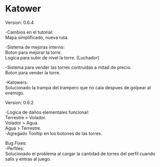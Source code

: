 # Katower
Version: 0.6.4

-Cambios en el tutorial:<br>
Mapa simplificado, nueva ruta.<br>

-Sistema de mejoras interno:<br>
Boton para mejorar la torre.<br>
Logica para subir de nivel la torre. (Luchador)<br>

-Sistema para vender las torres contruidas a mitad de precio.<br>
Boton para vender la torre.

-Katowers:<br>
Solucionado la trampa del trampero que no caia despues de golpear al enemigo.<br>

Version: 0.6.2

-Logica de daños elementales funcional:<br>
Terrestre > Volador.<br>
Volador > Agua.<br>
Agua > Terrestre.<br>
-Agregado Tooltip en los botones de las torres.<br>

Bug Fixes:<br>
-Perfiles:<br>
Solucionado el problema al cargar la cantidad de torres del perfil cuando salis y entras al juego.<br>
